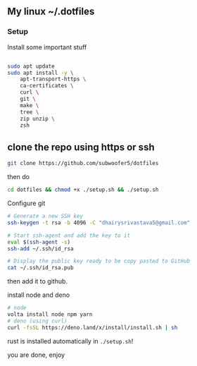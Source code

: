 ## My linux ~/.dotfiles
### Setup
Install some important stuff
```sh

sudo apt update
sudo apt install -y \
    apt-transport-https \
    ca-certificates \
    curl \
    git \
    make \
    tree \
    zip unzip \
    zsh
```
## clone the repo using https or ssh

```sh
git clone https://github.com/subwoofer5/dotfiles
```

then do 
```sh
cd dotfiles && chmod +x ./setup.sh && ./setup.sh
```

Configure git
```sh
# Generate a new SSH key
ssh-keygen -t rsa -b 4096 -C "dhairysrivastava5@gmail.com"

# Start ssh-agent and add the key to it
eval $(ssh-agent -s)
ssh-add ~/.ssh/id_rsa

# Display the public key ready to be copy pasted to GitHub
cat ~/.ssh/id_rsa.pub
```
then add it to github.

install node and deno
```sh
# node
volta install node npm yarn
# deno (using curl)
curl -fsSL https://deno.land/x/install/install.sh | sh
```
rust is installed automatically in `./setup.sh`!

you are done, enjoy

